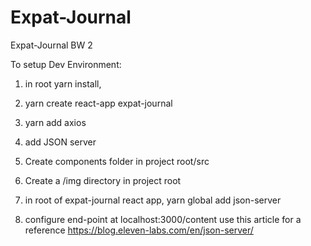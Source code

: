 # Expat-Journal
Expat-Journal BW 2

To setup Dev Environment:

1. in root yarn install, 

2. yarn create react-app expat-journal

3. yarn add axios

4. add JSON server 

5. Create components folder in project root/src

6. Create a /img directory in project root

7. in root of expat-journal react app,  yarn global add json-server

8. configure end-point at localhost:3000/content 
use this article for a reference https://blog.eleven-labs.com/en/json-server/



